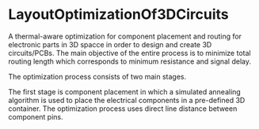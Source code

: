 # LayoutOptimizationOf3DCircuits
A thermal-aware optimization for component placement and routing for electronic parts in 3D spacce in order to design and create 3D circuits/PCBs. The main objective of the entire process is to minimize total routing length which corresponds to minimum resistance and signal delay.

The optimization process consists of two main stages. 

The first stage is component placement in which a simulated annealing algorithm is used to place the electrical components in a pre-defined 3D container. The optimization process uses direct line distance between component pins.
